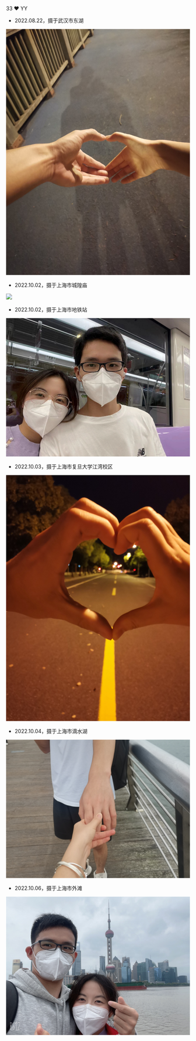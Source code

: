 33 ❤️ YY

* 2022.08.22，摄于武汉市东湖

![](./image/Hand-in-hand-for-the-first-time.jpg)

* 2022.10.02，摄于上海市城隍庙

![](./image/photo-sticker.jpg)

* 2022.10.02，摄于上海市地铁站

![](./image/Subway.jpg)

* 2022.10.03，摄于上海市复旦大学江湾校区

![](./image/love.jpg)

* 2022.10.04，摄于上海市滴水湖

![](./image/give-me-your-hand.jpg)

* 2022.10.06，摄于上海市外滩

![](./image/Shanghai-bund.jpg)
